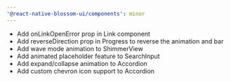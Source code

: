 ```yaml
---
'@react-native-blossom-ui/components': minor
---
```


- Add onLinkOpenError prop in Link component
- Add reverseDirection prop in Progress to reverse the animation and bar
- Add wave mode animation to ShimmerView
- Add animated placeholder feature to SearchInput
- Add expand/collapse animation to Accordion
- Add custom chevron icon support to Accordion
